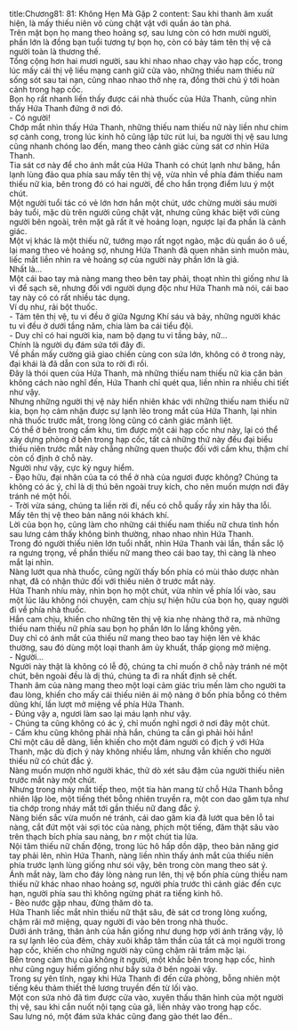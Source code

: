 title:Chương81: 81: Không Hẹn Mà Gặp 2
content:
Sau khi thanh âm xuất hiện, là mấy thiếu niên vô cùng chật vật với quần áo tàn phá.<br>Trên mặt bọn họ mang theo hoảng sợ, sau lưng còn có hơn mười người, phần lớn là đồng bạn tuổi tương tự bọn họ, còn có bảy tám tên thị vệ cả người toàn là thương thế.<br>Tổng cộng hơn hai mươi người, sau khi nhao nhao chạy vào hạp cốc, trong lúc mấy cái thị vệ liều mạng canh giữ cửa vào, những thiếu nam thiếu nữ sống sót sau tai nạn, cũng nhao nhao thở nhẹ ra, đồng thời chú ý tới hoàn cảnh trong hạp cốc.<br>Bọn họ rất nhanh liền thấy được cái nhà thuốc của Hứa Thanh, cũng nhìn thấy Hứa Thanh đứng ở nơi đó.<br>- Có người!<br>Chớp mắt nhìn thấy Hứa Thanh, những thiếu nam thiếu nữ này liền như chim sợ cành cong, trong lúc kinh hô cũng lập tức rút lui, ba người thị vệ sau lưng cũng nhanh chóng lao đến, mang theo cảnh giác cùng sát cơ nhìn Hứa Thanh.<br>Tia sát cơ này để cho ánh mắt của Hứa Thanh có chút lạnh như băng, hắn lạnh lùng đảo qua phía sau mấy tên thị vệ, vừa nhìn về phía đám thiếu nam thiếu nữ kia, bên trong đó có hai người, để cho hắn trọng điểm lưu ý một chút.<br>Một người tuổi tác có vẻ lớn hơn hắn một chút, ước chừng mười sáu mười bảy tuổi, mặc dù trên người cũng chật vật, nhưng cũng khác biệt với cùng người bên ngoài, trên mặt gã rất ít vẻ hoảng loạn, ngược lại đa phần là cảnh giác.<br>Một vị khác là một thiếu nữ, tướng mạo rất ngọt ngào, mặc dù quần áo ô uế, lại mang theo vẻ hoảng sợ, nhưng Hứa Thanh đã quen nhân sinh muôn màu, liếc mắt liền nhìn ra vẻ hoảng sợ của người này phần lớn là giả.<br>Nhất là...<br>Một cái bao tay mà nàng mang theo bên tay phải, thoạt nhìn thì giống như là vì để sạch sẽ, nhưng đối với người dụng độc như Hứa Thanh mà nói, cái bao tay này có có rất nhiều tác dụng.<br>Ví dụ như, rải bột thuốc.<br>- Tám tên thị vệ, tu vi đều ở giữa Ngưng Khí sáu và bảy, những người khác tu vi đều ở dưới tầng năm, chia làm ba cái tiểu đội.<br>- Duy chỉ có hai người kia, nam bộ dạng tu vi tầng bảy, nữ...<br>Chính là người dụ đám sứa tới đây đi.<br>Về phần mấy cường giả giao chiến cùng con sứa lớn, không có ở trong này, đại khái là đã dẫn con sứa to rời đi rồi.<br>Đây là thói quen của Hứa Thanh, mà những thiếu nam thiếu nữ kia căn bản không cách nào nghĩ đến, Hứa Thanh chỉ quét qua, liền nhìn ra nhiều chi tiết như vậy.<br>Nhưng những người thị vệ này hiển nhiên khác với những thiếu nam thiếu nữ kia, bọn họ cảm nhận được sự lạnh lẽo trong mắt của Hứa Thanh, lại nhìn nhà thuốc trước mắt, trong lòng cũng có cảnh giác mãnh liệt.<br>Có thể ở bên trong cấm khu, tìm được một cái hạp cốc như này, lại có thể xây dựng phòng ở bên trong hạp cốc, tất cả những thứ này đều đại biểu thiếu niên trước mắt này chẳng những quen thuộc đối với cấm khu, thậm chí còn cố định ở chỗ này.<br>Người như vậy, cực kỳ nguy hiểm.<br>- Đạo hữu, đại nhân của ta có thể ở nhà của ngươi được không? Chúng ta không có ác ý, chỉ là dị thú bên ngoài truy kích, cho nên muốn mượn nơi đây tránh né một hồi.<br>- Trời vừa sáng, chúng ta liền rời đi, nếu có chỗ quấy rầy xin hãy tha lỗi.<br>Mấy tên thị vệ theo bản năng nói khách khí.<br>Lời của bọn họ, cũng làm cho những cái thiếu nam thiếu nữ chưa tỉnh hồn sau lưng cảm thấy không bình thường, nhao nhao nhìn Hứa Thanh.<br>Trong đó người thiếu niên lớn tuổi nhất, nhìn Hứa Thanh vài lần, thần sắc lộ ra ngưng trọng, về phần thiếu nữ mang theo cái bao tay, thì càng là nheo mắt lại nhìn.<br>Nàng lướt qua nhà thuốc, cũng ngửi thấy bốn phía có mùi thảo dược nhàn nhạt, đã có nhận thức đối với thiếu niên ở trước mắt này.<br>Hứa Thanh nhíu mày, nhìn bọn họ một chút, vừa nhìn về phía lối vào, sau một lúc lâu không nói chuyện, cam chịu sự hiện hữu của bọn họ, quay người đi về phía nhà thuốc.<br>Hắn cam chịu, khiến cho những tên thị vệ kia nhẹ nhàng thở ra, mà những thiếu nam thiếu nữ phía sau bọn họ phần lớn lo lắng không yên.<br>Duy chỉ có ánh mắt của thiếu nữ mang theo bao tay hiện lên vẻ khác thường, sau đó dùng một loại thanh âm ủy khuất, thấp giọng mở miệng.<br>- Người...<br>Người này thật là không có lễ độ, chúng ta chỉ muốn ở chỗ này tránh né một chút, bên ngoài đều là dị thú, chúng ta đi ra nhất định sẽ chết.<br>Thanh âm của nàng mang theo một loại cảm giác trìu mến làm cho người ta đau lòng, khiến cho mấy cái thiếu niên ái mộ nàng ở bốn phía bỗng có thêm dũng khí, lần lượt mở miệng về phía Hứa Thanh.<br>- Đúng vậy a, ngươi làm sao lại máu lạnh như vậy.<br>- Chúng ta cũng không có ác ý, chỉ muốn nghỉ ngơi ở nơi đây một chút.<br>- Cấm khu cũng không phải nhà hắn, chúng ta cần gì phải hỏi hắn!<br>Chỉ một câu dễ dàng, liền khiến cho một đám người có địch ý với Hứa Thanh, mặc dù địch ý này không nhiều lắm, nhưng vẫn khiến cho người thiếu nữ có chút đắc ý.<br>Nàng muốn mượn nhờ người khác, thử dò xét sâu đậm của người thiếu niên trước mắt này một chút.<br>Nhưng trong nháy mắt tiếp theo, một tia hàn mang từ chỗ Hứa Thanh bỗng nhiên lập lòe, một tiếng thét bỗng nhiên truyền ra, một con dao găm tựa như tia chớp trong nháy mắt tới gần thiếu nữ đang đắc ý.<br>Nàng biến sắc vừa muốn né tránh, cái dao găm kia đã lướt qua bên lỗ tai nàng, cắt đứt một vài sợi tóc của nàng, phịch một tiếng, đâm thật sâu vào trên thạch bích phía sau nàng, b*n r* một chút tia lửa.<br>Nội tâm thiếu nữ chấn động, trong lúc hô hấp dồn dập, theo bản năng giơ tay phải lên, nhìn Hứa Thanh, nàng liền nhìn thấy ánh mắt của thiếu niên phía trước lạnh lùng giống như sói vậy, bên trong còn mang theo sát ý.<br>Ánh mắt này, làm cho đáy lòng nàng run lên, thị vệ bốn phía cùng thiếu nam thiếu nữ khác nhao nhao hoảng sợ, người phía trước thì cảnh giác đến cực hạn, người phía sau thì không ngừng phát ra tiếng kinh hô.<br>- Bèo nước gặp nhau, đừng thăm dò ta.<br>Hứa Thanh liếc mắt nhìn thiếu nữ thật sâu, đè sát cơ trong lòng xuống, chậm rãi mở miệng, quay người đi vào bên trong nhà thuốc.<br>Dưới ánh trăng, thân ảnh của hắn giống như dung hợp với ánh trăng vậy, lộ ra sự lạnh lẽo của đêm, chảy xuôi khắp tâm thần của tất cả mọi người trong hạp cốc, khiến cho những người này cũng chậm rãi trầm mặc lại.<br>Bên trong cảm thụ của không ít người, một khắc bên trong hạp cốc, hình như cũng nguy hiểm giống như bầy sứa ở bên ngoài vậy.<br>Trong sự yên tĩnh, ngay khi Hứa Thanh đi đến cửa phòng, bỗng nhiên một tiếng kêu thảm thiết thê lương truyền đến từ lối vào.<br>Một con sứa nhỏ đã tìm được cửa vào, xuyên thấu thân hình của một người thị vệ, sau khi cắn nuốt nội tạng của gã, liền nhảy vào trong hạp cốc.<br>Sau lưng nó, một đám sứa khác cũng đang gào thét lao đến..<br>
